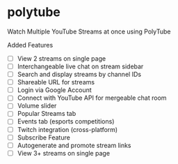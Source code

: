 # polytube
Watch Multiple YouTube Streams at once using PolyTube

Added Features
- [ ] View 2 streams on single page
- [ ] Interchangeable live chat on stream sidebar
- [ ] Search and display streams by channel IDs
- [ ] Shareable URL for streams
- [ ] Login via Google Account
- [ ] Connect with YouTube API for mergeable chat room
- [ ] Volume slider
- [ ] Popular Streams tab
- [ ] Events tab (esports competitions)
- [ ] Twitch integration (cross-platform)
- [ ] Subscribe Feature
- [ ] Autogenerate and promote stream links
- [ ] View 3+ streams on single page

